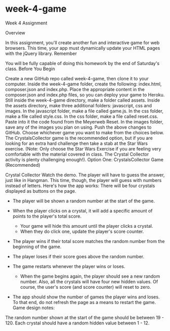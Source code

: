 # week-4-game
Week 4 Assignment

Overview

In this assignment, you'll create another fun and interactive game for web browsers. This time, your app must dynamically update your HTML pages with the jQuery library.
Remember

You will be fully capable of doing this homework by the end of Saturday's class.
Before You Begin

Create a new GitHub repo called week-4-game, then clone it to your computer.
Inside the week-4-game folder, create the following: index.html, composer.json and index.php.
Place the appropriate content in the composer.json and index.php files, so you can deploy your game to Heroku.
Still inside the week-4-game directory, make a folder called assets.
Inside the assets directory, make three additional folders: javascript, css and images.
In the javascript folder, make a file called game.js.
In the css folder, make a file called style.css.
In the css folder, make a file called reset.css. Paste into it the code found from the Meyerweb Reset.
In the images folder, save any of the images you plan on using.
Push the above changes to GitHub.
Choose whichever game you want to make from the choices below. The CrystalsCollector game is the recommended option, but if you are looking for an extra hard challenge then take a stab at the Star Wars exercise. (Note: Only choose the Star Wars Exercise if you are feeling very comfortable with the material covered in class. The Crystal Collector activity is plenty challenging enough!).
Option One: CrystalsCollector Game (Recommended)

Crystal Collector
Watch the demo.
The player will have to guess the answer, just like in Hangman. This time, though, the player will guess with numbers instead of letters.
Here's how the app works:
There will be four crystals displayed as buttons on the page.
* The player will be shown a random number at the start of the game.

* When the player clicks on a crystal, it will add a specific amount of points to the player's total score. 
    * Your game will hide this amount until the player clicks a crystal.
    * When they do click one, update the player's score counter.

* The player wins if their total score matches the random number from the beginning of the game.

* The player loses if their score goes above the random number.

* The game restarts whenever the player wins or loses.
    * When the game begins again, the player should see a new random number. Also, all the crystals will have four new hidden values. Of course, the user's score (and score counter) will reset to zero.

* The app should show the number of games the player wins and loses. To that end, do not refresh the page as a means to restart the game.
Game design notes:

The random number shown at the start of the game should be between 19 - 120.
Each crystal should have a random hidden value between 1 - 12.

